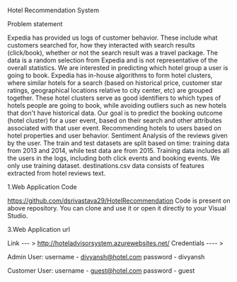 Hotel Recommendation System

Problem statement

Expedia has provided us logs of customer behavior. These include what customers searched for, how they interacted with search results (click/book), whether or not the search result was a travel package. The data is a random selection from Expedia and is not representative of the overall statistics.
We are interested in predicting which hotel group a user is going to book. Expedia has in-house algorithms to form hotel clusters, where similar hotels for a search (based on historical price, customer star ratings, geographical locations relative to city center, etc) are grouped together. These hotel clusters serve as good identifiers to which types of hotels people are going to book, while avoiding outliers such as new hotels that don't have historical data.
Our goal is to predict the booking outcome (hotel cluster) for a user event, based on their search and other attributes associated with that user event.
Recommending hotels to users based on hotel properties and user behavior. Sentiment Analysis of the reviews given by the user.
The train and test datasets are split based on time: training data from 2013 and 2014, while test data are from 2015. Training data includes all the users in the logs, including both click events and booking events. We only use training dataset.
destinations.csv data consists of features extracted from hotel reviews text.


1.Web Application Code

https://github.com/dsrivastava29/HotelRecommendation
Code is present on above repository. You can clone and use it or open it directly to your Visual Studio.


3.Web Application url

Link --- > http://hoteladvisorsystem.azurewebsites.net/
Credentials ---- >

Admin User: 
username - divyansh@hotel.com
password - divyansh

Customer User:
username - guest@hotel.com
password - guest



